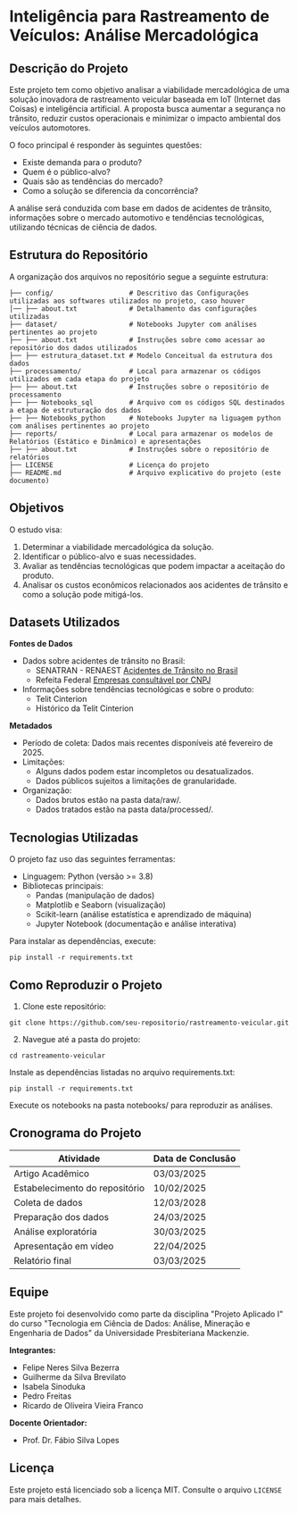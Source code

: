 # Inteligência para Rastreamento de Veículos: Análise Mercadológica
## Descrição do Projeto
Este projeto tem como objetivo analisar a viabilidade mercadológica de uma solução inovadora de rastreamento veicular baseada em IoT (Internet das Coisas) e inteligência artificial. A proposta busca aumentar a segurança no trânsito, reduzir custos operacionais e minimizar o impacto ambiental dos veículos automotores.

O foco principal é responder às seguintes questões:
* Existe demanda para o produto?
* Quem é o público-alvo?
* Quais são as tendências do mercado?
* Como a solução se diferencia da concorrência?

A análise será conduzida com base em dados de acidentes de trânsito, informações sobre o mercado automotivo e tendências tecnológicas, utilizando técnicas de ciência de dados.

## Estrutura do Repositório

A organização dos arquivos no repositório segue a seguinte estrutura:

```
├── config/                   # Descritivo das Configurações utilizadas aos softwares utilizados no projeto, caso houver
│── ├── about.txt             # Detalhamento das configurações utilizadas
├── dataset/                  # Notebooks Jupyter com análises pertinentes ao projeto
├── ├── about.txt             # Instruções sobre como acessar ao repositório dos dados utilizados
├── ├── estrutura_dataset.txt # Modelo Conceitual da estrutura dos dados
├── processamento/            # Local para armazenar os códigos utilizados em cada etapa do projeto
├── ├── about.txt             # Instruções sobre o repositório de processamento
├── ├── Notebooks_sql         # Arquivo com os códigos SQL destinados a etapa de estruturação dos dados
├── ├── Notebooks_python      # Notebooks Jupyter na liguagem python com análises pertinentes ao projeto
├── reports/                  # Local para armazenar os modelos de Relatórios (Estático e Dinâmico) e apresentações
├── ├── about.txt             # Instruções sobre o repositório de relatórios
├── LICENSE                   # Licença do projeto
├── README.md                 # Arquivo explicativo do projeto (este documento)

```

## Objetivos
O estudo visa:
1. Determinar a viabilidade mercadológica da solução.
2. Identificar o público-alvo e suas necessidades.
3. Avaliar as tendências tecnológicas que podem impactar a aceitação do produto.
4. Analisar os custos econômicos relacionados aos acidentes de trânsito e como a solução pode mitigá-los.

## Datasets Utilizados

**Fontes de Dados**
* Dados sobre acidentes de trânsito no Brasil:
  * SENATRAN - RENAEST
  [Acidentes de Trânsito no Brasil](https://www.gov.br/transportes/pt-br/assuntos/transito/arquivos-senatran/docs/renaest)
  * Refeita Federal
  [Empresas consultável por CNPJ](https://arquivos.receitafederal.gov.br/dados/cnpj/dados_abertos_cnpj/2025-02/)
* Informações sobre tendências tecnológicas e sobre o produto:
  * Telit Cinterion
  * Histórico da Telit Cinterion

**Metadados**
* Período de coleta: Dados mais recentes disponíveis até fevereiro de 2025.
* Limitações:
  * Alguns dados podem estar incompletos ou desatualizados.
  * Dados públicos sujeitos a limitações de granularidade.
* Organização:
  * Dados brutos estão na pasta data/raw/.
  * Dados tratados estão na pasta data/processed/.

## Tecnologias Utilizadas
O projeto faz uso das seguintes ferramentas:
* Linguagem: Python (versão >= 3.8)
* Bibliotecas principais:
  * Pandas (manipulação de dados)
  * Matplotlib e Seaborn (visualização)
  * Scikit-learn (análise estatística e aprendizado de máquina)
  * Jupyter Notebook (documentação e análise interativa)

Para instalar as dependências, execute:

```
pip install -r requirements.txt
```

## Como Reproduzir o Projeto
1. Clone este repositório:
```
git clone https://github.com/seu-repositorio/rastreamento-veicular.git
```
2. Navegue até a pasta do projeto:
```
cd rastreamento-veicular
```
Instale as dependências listadas no arquivo requirements.txt:
```
pip install -r requirements.txt
```
Execute os notebooks na pasta notebooks/ para reproduzir as análises.

## Cronograma do Projeto
| Atividade |	Data de Conclusão |
|-----------|-------------------|
| Artigo Acadêmico | 03/03/2025 |
| Estabelecimento do repositório | 10/02/2025 |
| Coleta de dados | 12/03/2028 |
| Preparação dos dados | 24/03/2025 |
| Análise exploratória | 30/03/2025 |
| Apresentação em vídeo | 22/04/2025 |
| Relatório final | 03/03/2025 |

## Equipe
Este projeto foi desenvolvido como parte da disciplina "Projeto Aplicado I" do curso "Tecnologia em Ciência de Dados: Análise, Mineração e Engenharia de Dados" da Universidade Presbiteriana Mackenzie.

**Integrantes:**
* Felipe Neres Silva Bezerra
* Guilherme da Silva Brevilato
* Isabela Sinoduka
* Pedro Freitas
* Ricardo de Oliveira Vieira Franco

**Docente Orientador:**
* Prof. Dr. Fábio Silva Lopes

## Licença
Este projeto está licenciado sob a licença MIT. Consulte o arquivo `LICENSE` para mais detalhes.
